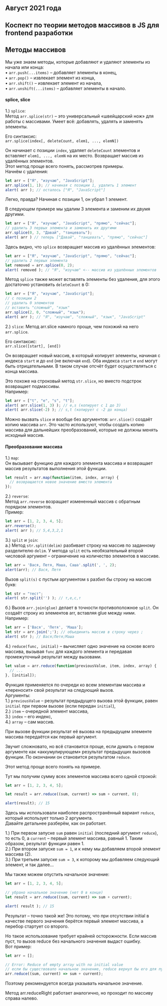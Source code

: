 ## Август 2021 года
## Коспект по теории методов массивов в JS для frontend разработки

## Методы массивов
Мы уже знаем методы, которые добавляют и удаляют элементы из начала или конца:  
 • `arr.push(...items)` – добавляет элементы в конец,  
 • `arr.pop()` – извлекает элемент из конца,  
 • `arr.shift()` – извлекает элемент из начала,  
 • `arr.unshift(...items)` – добавляет элементы в начало.  

#### splice, slice  
1.) `splice`:  
Метод `arr.splice(str)` – это универсальный «швейцарский нож» для работы с массивами. Умеет всё: добавлять, удалять и заменять элементы.

Его синтаксис:  
`arr.splice(index[, deleteCount, elem1, ..., elemN])`

Он начинает с позиции `index`, удаляет `deleteCount` элементов и вставляет `elem1, ..., elemN` на их место. Возвращает массив из удалённых элементов.  
Этот метод проще всего понять, рассмотрев примеры.  
Начнём с удаления:  

```javascript
let arr = ["Я", "изучаю", "JavaScript"];
arr.splice(1, 1); // начиная с позиции 1, удалить 1 элемент
alert( arr ); // осталось ["Я", "JavaScript"]
```

Легко, правда? Начиная с позиции 1, он убрал 1 элемент.

В следующем примере мы удалим 3 элемента и заменим их двумя другими.
```javascript
let arr = ["Я", "изучаю", "JavaScript", "прямо", "сейчас"];
// удалить 3 первых элемента и заменить их другими
arr.splice(0, 3, "Давай", "танцевать");
alert( arr ) // теперь ["Давай", "танцевать", "прямо", "сейчас"]
```

Здесь видно, что `splice` возвращает массив из удалённых элементов:
```javascript
let arr = ["Я", "изучаю", "JavaScript", "прямо", "сейчас"];
// удалить 2 первых элемента
let removed = arr.splice(0, 2);
alert( removed ); // "Я", "изучаю" <-- массив из удалённых элементов
```

Метод `splice` также может вставлять элементы без удаления, для этого достаточно установить `deleteCount` в 0:
```javascript
let arr = ["Я", "изучаю", "JavaScript"];
// с позиции 2
// удалить 0 элементов
// вставить "сложный", "язык"
arr.splice(2, 0, "сложный", "язык");
alert( arr ); // "Я", "изучаю", "сложный", "язык", "JavaScript"
```

2.) `slice`:
Метод arr.slice намного проще, чем похожий на него `arr.splice`.  

Его синтаксис:  
`arr.slice([start], [end])`

Он возвращает новый массив, в который копирует элементы, начиная с индекса `start` и до `end` (не включая `end`). Оба индекса `start` и `end` могут быть отрицательными. В таком случае отсчёт будет осуществляться с конца массива.  

Это похоже на строковый метод `str.slice`, но вместо подстрок возвращает подмассивы.  
Например:
```javascript
let arr = ["t", "e", "s", "t"];
alert( arr.slice(1, 3) ); // e,s (копирует с 1 до 3)
alert( arr.slice(-2) ); // s,t (копирует с -2 до конца)
```  

Можно вызвать `slice` и вообще без аргументов: `arr.slice()` создаёт копию массива `arr`. Это часто используют, чтобы создать копию массива для дальнейших преобразований, которые не должны менять исходный массив.

#### Преобразование массива
1.) `map`:  
Он вызывает функцию для каждого элемента массива и возвращает массив результатов выполнения этой функции.  
```javascript
let result = arr.map(function(item, index, array) {
  // возвращается новое значение вместо элемента
});
```

2.) `reverse`:  
Метод `arr.reverse` возращает измененный массив с обратным порядком элементов.  
Пример:  
```javascript
let arr = [1, 2, 3, 4, 5];  
arr.reverse();   
alert( arr ); // 5,4,3,2,1 
``` 

3.) `split` и `join`:  
a.) Метод `str.split(delim)` разбивает строку на массив по заданному разделителю `delim`. У метода `split` есть необязательный второй числовой аргумент – ограничение на количество элементов в массиве. 
```javascript
let arr = 'Вася, Петя, Маша, Саша'.split(', ', 2);  
alert(arr); // Вася, Петя 
``` 

Вызов `split(s)` с пустым аргументом s разбил бы строку на массив букв:  
```javascript
let str = "тест";  
alert( str.split('') ); // т,е,с,т 
``` 

б.) Вызов `arr.join(glue)` делает в точности противоположное `split`. Он создаёт строку из элементов arr, вставляя glue между ними.  
Например:  
```javascript
let arr = ['Вася', 'Петя', 'Маша'];    
let str = arr.join(';'); // объединить массив в строку через ;  
alert( str ); // Вася;Петя;Маша  
``` 

4.) `reduce(func, initial)` – вычисляет одно значение на основе всего массива, вызывая `func` для каждого элемента и передавая промежуточный результат между вызовами.  
```javascript
let value = arr.reduce(function(previousValue, item, index, array) {
  // ...
}, [initial]);
``` 

Функция применяется по очереди ко всем элементам массива и «переносит» свой результат на следующий вызов.  
Аргументы:  
1.) `previousValue` – результат предыдущего вызова этой функции, равен `initial` при первом вызове (если передан `initial`),  
2.) `item` – очередной элемент массива,  
3.) `index` – его индекс,  
4.) `array` – сам массив.  

При вызове функции результат её вызова на предыдущем элементе массива передаётся как первый аргумент.  

Звучит сложновато, но всё становится проще, если думать о первом аргументе как «аккумулирующем» результат предыдущих вызовов функции. По окончании он становится результатом `reduce`.  

Этот метод проще всего понять на примере.  

Тут мы получим сумму всех элементов массива всего одной строкой:
```javascript
let arr = [1, 2, 3, 4, 5];

let result = arr.reduce((sum, current) => sum + current, 0);

alert(result); // 15
``` 

Здесь мы использовали наиболее распространённый вариант `reduce`, который использует только 2 аргумента.  
Давайте детальнее разберём, как он работает.  

1.) При первом запуске `sum` равен `initial` (последний аргумент `reduce`), то есть 0, а `current` – первый элемент массива, равный 1. Таким образом, результат функции равен 1.  
2.) При втором запуске `sum = 1`, и к нему мы добавляем второй элемент массива (2).  
3.) При третьем запуске `sum = 3`, к которому мы добавляем следующий элемент, и так далее…  

Мы также можем опустить начальное значение:  
```javascript
let arr = [1, 2, 3, 4, 5];

// убрано начальное значение (нет 0 в конце)
let result = arr.reduce((sum, current) => sum + current);

alert( result ); // 15
``` 

Результат – точно такой же! Это потому, что при отсутствии initial в качестве первого значения берётся первый элемент массива, а перебор стартует со второго.  

Но такое использование требует крайней осторожности. Если массив пуст, то вызов reduce без начального значения выдаст ошибку.  
Вот пример:  
```javascript
let arr = [];

// Error: Reduce of empty array with no initial value
// если бы существовало начальное значение, reduce вернул бы его для пустого массива.
arr.reduce((sum, current) => sum + current);
``` 
Поэтому рекомендуется всегда указывать начальное значение.  

Метод arr.reduceRight работает аналогично, но проходит по массиву справа налево.  